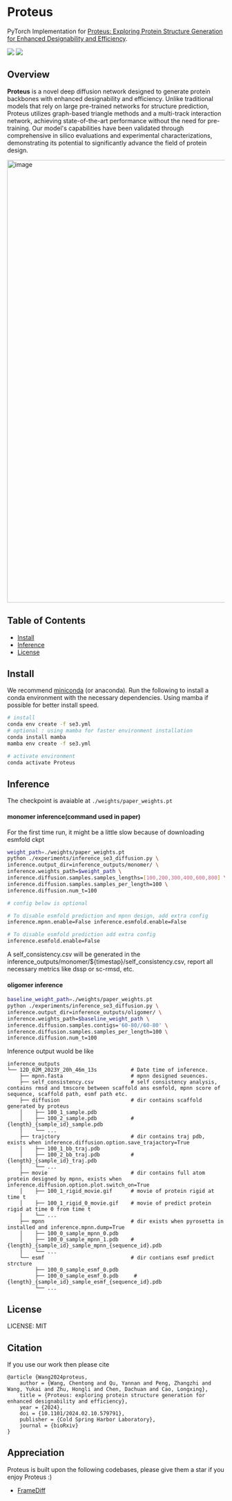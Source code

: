 # Proteus

PyTorch Implementation for [Proteus: Exploring Protein Structure Generation for Enhanced Designability and Efficiency](https://www.biorxiv.org/content/10.1101/2024.02.10.579791v2.full.pdf).

<a href="https://openreview.net/pdf?id=IckJCzsGVS"><img src="https://img.shields.io/badge/Paper-ICML%202024-green" style="max-width: 100%;"></a>
<a href="[https://openreview.net/pdf?id=IckJCzsGVS](https://openreview.net/pdf?id=IckJCzsGVS](https://www.biorxiv.org/content/10.1101/2024.02.10.579791v2.full.pdf)"><img src="https://img.shields.io/badge/Preprint-Biorxiv%202024-blue" style="max-width: 100%;"></a>


## Overview

**Proteus** is a novel deep diffusion network designed to generate protein backbones with enhanced designability and efficiency. Unlike traditional models that rely on large pre-trained networks for structure prediction, Proteus utilizes graph-based triangle methods and a multi-track interaction network, achieving state-of-the-art performance without the need for pre-training. Our model's capabilities have been validated through comprehensive in silico evaluations and experimental characterizations, demonstrating its potential to significantly advance the field of protein design.

<img width="1023" alt="image" src="https://github.com/Wangchentong/Proteus/assets/59241275/9cd5d387-66c9-4f71-9fa8-6a27cd77a25b">


## Table of Contents

- [Install](#install)
- [Inference](#inference)
- [License](#license)

## Install

We recommend [miniconda](https://docs.conda.io/en/main/miniconda.html) (or anaconda).
Run the following to install a conda environment with the necessary dependencies. Using mamba if possible for better install speed.
```bash
# install
conda env create -f se3.yml
# optional : using mamba for faster environment installation
conda install mamba
mamba env create -f se3.yml

# activate environment
conda activate Proteus
```
## Inference

The checkpoint is avaiable at `./weights/paper_weights.pt`

#### monomer inference(command used in paper)
For the first time run, it might be a little slow because of downloading esmfold ckpt 
```sh
weight_path=./weights/paper_weights.pt
python ./experiments/inference_se3_diffusion.py \
inference.output_dir=inference_outputs/monomer/ \
inference.weights_path=$weight_path \
inference.diffusion.samples.samples_lengths=[100,200,300,400,600,800] \
inference.diffusion.samples.samples_per_length=100 \
inference.diffusion.num_t=100

# config below is optional

# To disable esmfold prediction and mpnn design, add extra config
inference.mpnn.enable=False inference.esmfold.enable=False

# To disable esmfold prediction add extra config
inference.esmfold.enable=False
```
A self_consistency.csv will be generated in the inference_outputs/monomer/${timestap}/self_consistency.csv, report all necessary metrics like dssp or sc-rmsd, etc.

#### oligomer inference
```sh
baseline_weight_path=./weights/paper_weights.pt
python ./experiments/inference_se3_diffusion.py \
inference.output_dir=inference_outputs/oligomer/ \
inference.weights_path=$baseline_weight_path \
inference.diffusion.samples.contigs='60-80//60-80' \
inference.diffusion.samples.samples_per_length=100 \
inference.diffusion.num_t=100
```

Inference output wuold be like
```shell
inference_outputs
└── 12D_02M_2023Y_20h_46m_13s           # Date time of inference.
    ├── mpnn.fasta                      # mpnn designed seuences.
    ├── self_consistency.csv            # self consistency analysis, contains rmsd and tmscore between scaffold ans esmfold, mpnn score of sequence, scaffold path, esmf path etc.
    ├── diffusion                       # dir contains scaffold generated by proteus
    │    ├── 100_1_sample.pdb          
    │    ├── 100_2_sample.pdb           # {length}_{sample_id}_sample.pdb
    |    └── ...
    ├── trajctory                       # dir contains traj pdb, exists when inference.diffusion.option.save_trajactory=True
    │    ├── 100_1_bb_traj.pdb          
    │    ├── 100_2_bb_traj.pdb          # {length}_{sample_id}_traj.pdb
    |    └── ...
    ├── movie                           # dir contains full atom protein designed by mpnn, exists when inference.diffusion.option.plot.switch_on=True
    │    ├── 100_1_rigid_movie.gif      # movie of protein rigid at time t    
    │    ├── 100_1_rigid_0_movie.gif    # movie of predict protein rigid at time 0 from time t  
    |    └── ...
    ├── mpnn                            # dir exists when pyrosetta in installed and inference.mpnn.dump=True
    │    ├── 100_0_sample_mpnn_0.pdb      
    │    ├── 100_0_sample_mpnn_1.pdb    # {length}_{sample_id}_sample_mpnn_{sequence_id}.pdb
    |    └── ... 
    └── esmf                            # dir contians esmf predict strcture
         ├── 100_0_sample_esmf_0.pdb     
         ├── 100_0_sample_esmf_0.pdb     # {length}_{sample_id}_sample_esmf_{sequence_id}.pdb
         └── ... 
```



## License

LICENSE: MIT

## Citation

If you use our work then please cite
```
@article {Wang2024proteus,
	author = {Wang, Chentong and Qu, Yannan and Peng, Zhangzhi and Wang, Yukai and Zhu, Hongli and Chen, Dachuan and Cao, Longxing},
	title = {Proteus: exploring protein structure generation for enhanced designability and efficiency},
	year = {2024},
	doi = {10.1101/2024.02.10.579791},
	publisher = {Cold Spring Harbor Laboratory},
	journal = {bioRxiv}
}
```

## Appreciation
Proteus is built upon the following codebases, please give them a star if you enjoy Proteus :)

- [FrameDiff](https://github.com/jasonkyuyim/se3_diffusion)
